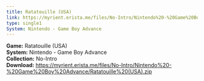 ```yaml
---
title: Ratatouille (USA)
link: https://myrient.erista.me/files/No-Intro/Nintendo%20-%20Game%20Boy%20Advance/Ratatouille%20(USA).zip
type: single1
System: Nintendo - Game Boy Advance
---
```

<b>Game:</b> Ratatouille (USA)<br>
<b>System:</b> Nintendo - Game Boy Advance<br>
<b>Collection:</b> No-Intro<br>
<b>Download:</b> https://myrient.erista.me/files/No-Intro/Nintendo%20-%20Game%20Boy%20Advance/Ratatouille%20(USA).zip